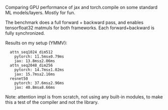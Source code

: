 Comparing GPU performance of jax and torch.compile on some standard ML models/layers. Mostly for fun.

The benchmark does a full forward + backward pass, and enables tensorfloat32 matmuls for both frameworks.
Each forward+backward is fully synchronized.

Results on my setup (YMMV):

```
  attn_seq1024_dim512
    pytorch: 11.5ms±0.79ms
    jax: 13.8ms±2.06ms
  attn_seq2048_dim256
    pytorch: 14.7ms±1.02ms
    jax: 15.7ms±2.16ms
  resnet50
    pytorch: 37.6ms±2.96ms
    jax: 40.8ms±8.66ms
```

Note: attention impl is from scratch, not using any built-in modules, to make this a test of the compiler and not the library.
